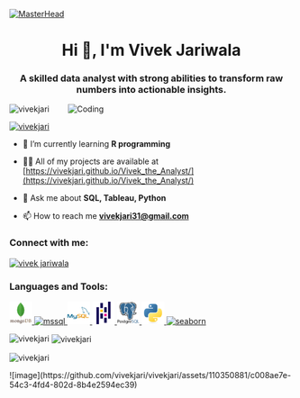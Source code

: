 [![MasterHead](https://i.pinimg.com/originals/e0/41/82/e04182f6094f2764001c1df50b6a2971.gif)](https://vivekjari.github.io)  

<h1 align="center">Hi 👋, I'm Vivek Jariwala</h1>
<h3 align="center">A skilled data analyst with strong abilities to transform raw numbers into actionable insights.</h3>

<img align = "right" alt = "Coding" width = "400" src="https://miro.medium.com/v2/resize:fit:1360/0*7Q3yvSIv_t0ioJ-Z.gif" >

<p align="left"> <img src="https://komarev.com/ghpvc/?username=vivekjari&label=Profile%20views&color=0e75b6&style=flat" alt="vivekjari" /> </p>

<p align="left"> <a href="https://github.com/ryo-ma/github-profile-trophy"><img src="https://github-profile-trophy.vercel.app/?username=vivekjari" alt="vivekjari" /></a> </p>

- 🌱 I’m currently learning **R programming**

- 👨‍💻 All of my projects are available at [https://vivekjari.github.io/Vivek_the_Analyst/](https://vivekjari.github.io/Vivek_the_Analyst/)

- 💬 Ask me about **SQL, Tableau, Python**

- 📫 How to reach me **vivekjari31@gmail.com**

<h3 align="left">Connect with me:</h3>
<p align="left">
<a href="https://linkedin.com/in/vivek jariwala" target="blank"><img align="center" src="https://raw.githubusercontent.com/rahuldkjain/github-profile-readme-generator/master/src/images/icons/Social/linked-in-alt.svg" alt="vivek jariwala" height="30" width="40" /></a>
</p>

<h3 align="left">Languages and Tools:</h3>
<p align="left"> <a href="https://www.mongodb.com/" target="_blank" rel="noreferrer"> <img src="https://raw.githubusercontent.com/devicons/devicon/master/icons/mongodb/mongodb-original-wordmark.svg" alt="mongodb" width="40" height="40"/> </a> <a href="https://www.microsoft.com/en-us/sql-server" target="_blank" rel="noreferrer"> <img src="https://www.svgrepo.com/show/303229/microsoft-sql-server-logo.svg" alt="mssql" width="40" height="40"/> </a> <a href="https://www.mysql.com/" target="_blank" rel="noreferrer"> <img src="https://raw.githubusercontent.com/devicons/devicon/master/icons/mysql/mysql-original-wordmark.svg" alt="mysql" width="40" height="40"/> </a> <a href="https://pandas.pydata.org/" target="_blank" rel="noreferrer"> <img src="https://raw.githubusercontent.com/devicons/devicon/2ae2a900d2f041da66e950e4d48052658d850630/icons/pandas/pandas-original.svg" alt="pandas" width="40" height="40"/> </a> <a href="https://www.postgresql.org" target="_blank" rel="noreferrer"> <img src="https://raw.githubusercontent.com/devicons/devicon/master/icons/postgresql/postgresql-original-wordmark.svg" alt="postgresql" width="40" height="40"/> </a> <a href="https://www.python.org" target="_blank" rel="noreferrer"> <img src="https://raw.githubusercontent.com/devicons/devicon/master/icons/python/python-original.svg" alt="python" width="40" height="40"/> </a> <a href="https://seaborn.pydata.org/" target="_blank" rel="noreferrer"> <img src="https://seaborn.pydata.org/_images/logo-mark-lightbg.svg" alt="seaborn" width="40" height="40"/> </a> </p>

<p><img align="left" src="https://github-readme-stats.vercel.app/api/top-langs?username=vivekjari&show_icons=true&locale=en&layout=compact" alt="vivekjari" /></p>

<p>&nbsp;<img align="center" src="https://github-readme-stats.vercel.app/api?username=vivekjari&show_icons=true&locale=en" alt="vivekjari" /></p>

<p><img align="center" src="https://github-readme-streak-stats.herokuapp.com/?user=vivekjari&" alt="vivekjari" /></p>
![image](https://github.com/vivekjari/vivekjari/assets/110350881/c008ae7e-54c3-4fd4-802d-8b4e2594ec39)
